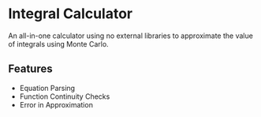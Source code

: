 # Integral Calculator

An all-in-one calculator using no external libraries to approximate the value of integrals using Monte Carlo.

## Features
* Equation Parsing
* Function Continuity Checks
* Error in Approximation
